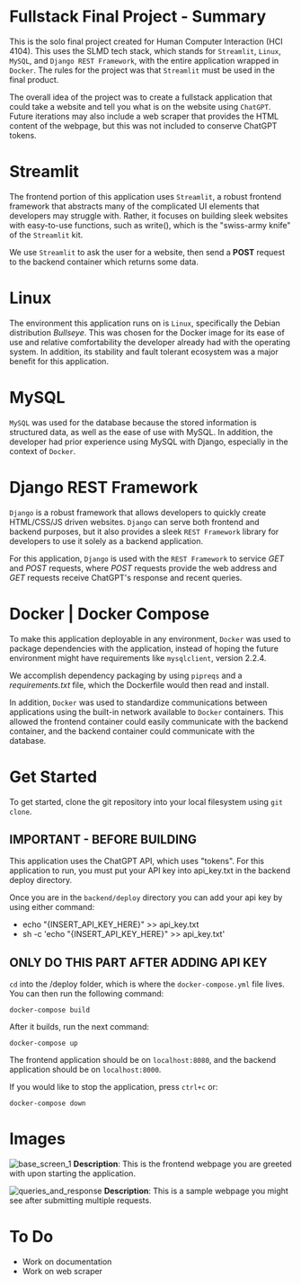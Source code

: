 # Fullstack Final Project - Summary

This is the solo final project created for Human Computer Interaction (HCI 4104). This uses the SLMD tech stack, which stands for `Streamlit`, `Linux`, `MySQL`, and `Django REST Framework`, with the entire application wrapped in `Docker`. The rules for the project was that `Streamlit` must be used in the final product.

The overall idea of the project was to create a fullstack application that could take a website and tell you what is on the website using `ChatGPT`. Future iterations may also include a web scraper that provides the HTML content of the webpage, but this was not included to conserve ChatGPT tokens.

# Streamlit

The frontend portion of this application uses `Streamlit`, a robust frontend framework that abstracts many of the complicated UI elements that developers may struggle with. Rather, it focuses on building sleek websites with easy-to-use functions, such as write(), which is the "swiss-army knife" of the `Streamlit` kit.

We use `Streamlit` to ask the user for a website, then send a **POST** request to the backend container which returns some data.

# Linux

The environment this application runs on is `Linux`, specifically the Debian distribution *Bullseye*. This was chosen for the Docker image for its ease of use and relative comfortability the developer already had with the operating system. In addition, its stability and fault tolerant ecosystem was a major benefit for this application.

# MySQL

`MySQL` was used for the database because the stored information is structured data, as well as the ease of use with MySQL. In addition, the developer had prior experience using MySQL with Django, especially in the context of `Docker`.

# Django REST Framework

`Django` is a robust framework that allows developers to quickly create HTML/CSS/JS driven websites. `Django` can serve both frontend and backend purposes, but it also provides a sleek `REST Framework` library for developers to use it solely as a backend application.

For this application, `Django` is used with the `REST Framework` to service *GET* and *POST* requests, where *POST* requests provide the web address and *GET* requests receive ChatGPT's response and recent queries.

# Docker | Docker Compose

To make this application deployable in any environment, `Docker` was used to package dependencies with the application, instead of hoping the future environment might have requirements like `mysqlclient`, version 2.2.4.

We accomplish dependency packaging by using `pipreqs` and a *requirements.txt* file, which the Dockerfile would then read and install.

In addition, `Docker` was used to standardize communications between applications using the built-in network available to `Docker` containers. This allowed the frontend container could easily communicate with the backend container, and the backend container could communicate with the database.

# Get Started

To get started, clone the git repository into your local filesystem using `git clone`.

## IMPORTANT - BEFORE BUILDING

This application uses the ChatGPT API, which uses "tokens". For this application to run, you must put your API key into api_key.txt in the backend deploy directory.

Once you are in the `backend/deploy` directory you can add your api key by using either command: 
- echo "{INSERT_API_KEY_HERE}" >> api_key.txt
- sh -c 'echo "{INSERT_API_KEY_HERE}" >> api_key.txt'

## ONLY DO THIS PART AFTER ADDING API KEY

`cd` into the /deploy folder, which is where the `docker-compose.yml` file lives. You can then run the following command:
```
docker-compose build
```
After it builds, run the next command:
```
docker-compose up
```
The frontend application should be on `localhost:8080`, and the backend application should be on `localhost:8000`.

If you would like to stop the application, press `ctrl+c` or:
```
docker-compose down
```

# Images

![base_screen_1](https://github.com/Auwate/fullstack/assets/111798627/c8bb08b1-595d-4acc-900a-89c8f2ba40ec)
**Description**: This is the frontend webpage you are greeted with upon starting the application.

![queries_and_response](https://github.com/Auwate/fullstack/assets/111798627/e7dbcba7-57cc-40f4-b297-ae61ad6f1fc8)
**Description**: This is a sample webpage you might see after submitting multiple requests.

# To Do
- Work on documentation
- Work on web scraper
